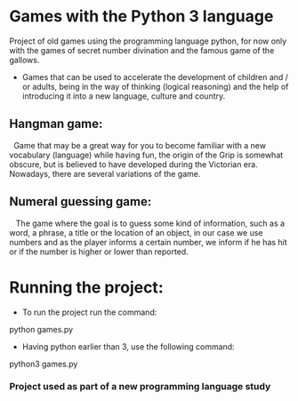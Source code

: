 # Games with the Python 3 language

Project of old games using the programming language python, for now only with the games of secret number divination and the famous game of the gallows.

- Games that can be used to accelerate the development of children and / or adults, being in the way of thinking (logical reasoning) and the help of introducing it into a new language, culture and country.


## Hangman game:
  Game that may be a great way for you to become familiar with a new vocabulary (language) while having fun, the origin of the Grip is somewhat obscure, but is believed to have developed during the Victorian era. Nowadays, there are several variations of the game.

## Numeral guessing game:
   The game where the goal is to guess some kind of information, such as a word, a phrase, a title or the location of an object, in our case we use numbers and as the player informs a certain number, we inform if he has hit or if the number is higher or lower than reported.




# Running the project:

- To run the project run the command:

python games.py

- Having python earlier than 3, use the following command:

python3 games.py






### Project used as part of a new programming language study